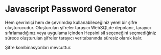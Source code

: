 # Javascript Password Generator

Hem çevrimiçi hem de çevrimdışı kullanabileceğiniz yerel bir şifre oluşturucudur. Oluşturulan şifreler tarayıcı WebSQLde depolanır, tarayıcı sıfırlamadığınız veya uygulama içinden Hepsini sil seçeneğini seçmediğiniz sürece oluşturulan şifreler tarayıcı veritabanında süresiz olarak kalır.

Şifre kombinasyonları mevcuttur.

